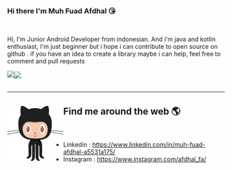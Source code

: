 ### Hi there I'm Muh Fuad Afdhal 😘
<br/>

Hi, I'm Junior Android Developer from indonesian. And i'm java and kotlin enthusiast, I'm just beginner but i hope i can contribute to open source on github . if you have an idea to create a library maybe i can help, feel free to comment and pull requests <br />

<a href="https://github.com/Fuadafdhal/github-readme-stats">
  <img align="left" src="https://github-readme-stats.vercel.app/api?username=Fuadafdhal&show_icons=true" />
  <img align="center" src="https://github-readme-stats.vercel.app/api/top-langs/?username=Fuadafdhal" />
</a>

<br/> 
<br/>

---

## Find me around the web 🌎 <a href="https://github.com/Fuadafdhal"><img align="left" width="130" height="130" src="https://github.com/Fuadafdhal/Fuadafdhal/blob/main/gif/icon-git.gif?raw=true"></a>

<br/>

   - Linkedin : https://www.linkedin.com/in/muh-fuad-afdhal-a5531a175/
   - Instagram : https://www.instagram.com/afdhal_fa/
